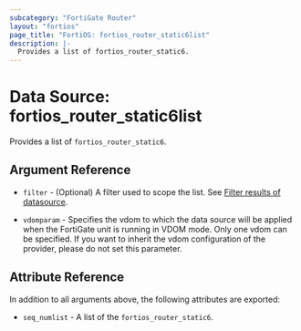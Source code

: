 ```yaml
---
subcategory: "FortiGate Router"
layout: "fortios"
page_title: "FortiOS: fortios_router_static6list"
description: |-
  Provides a list of fortios_router_static6.
---
```


# Data Source: fortios_router_static6list
Provides a list of `fortios_router_static6`.

## Argument Reference

* `filter` - (Optional) A filter used to scope the list. See [Filter results of datasource](https://registry.terraform.io/providers/fortinetdev/fortios/latest/docs/guides/fgt_filter).

* `vdomparam` - Specifies the vdom to which the data source will be applied when the FortiGate unit is running in VDOM mode. Only one vdom can be specified. If you want to inherit the vdom configuration of the provider, please do not set this parameter.

## Attribute Reference

In addition to all arguments above, the following attributes are exported:

* `seq_numlist` -  A list of the `fortios_router_static6`.
